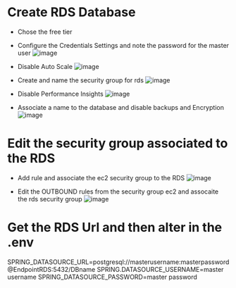 # Create RDS Database
- Chose the free tier
- Configure the Credentials Settings and note the password for the master user
  ![image](https://github.com/user-attachments/assets/18332152-4c5a-49f4-8039-7bd4f32a84c0)

- Disable Auto Scale
 ![image](https://github.com/user-attachments/assets/fcfe75de-d7c9-4df7-9cb4-149260289ff4)

- Create and name the security group for rds
  ![image](https://github.com/user-attachments/assets/ceb104f4-99e7-49e5-a255-5c43b54c360a)

- Disable Performance Insights
  ![image](https://github.com/user-attachments/assets/b5481864-ebde-4500-bfdb-4667673b9da4)

- Associate a name to the database and disable backups and Encryption
  ![image](https://github.com/user-attachments/assets/0d6b443e-10cd-4397-8332-c4c5a71cad54)

# Edit the security group associated to the RDS
- Add rule and associate the ec2 security group to the RDS
  ![image](https://github.com/user-attachments/assets/0479bace-5b63-4549-a0f3-6752e69a8bb3)

- Edit the OUTBOUND rules from the security group ec2 and assocaite the rds security group
  ![image](https://github.com/user-attachments/assets/4be3a166-c40d-4dc1-a92e-8d4e90d744d2)

# Get the RDS Url and then alter in the .env
SPRING_DATASOURCE_URL=postgresql://masterusername:masterpassword@EndpointRDS:5432/DBname
SPRING.DATASOURCE_USERNAME=master username
SPRING_DATASOURCE_PASSWORD=master password



